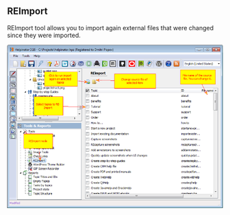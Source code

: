 ## REImport

REImport tool allows you to import again external files that were changed since they were imported.

![reimport.png](images/reimport.png "reimport.png")

